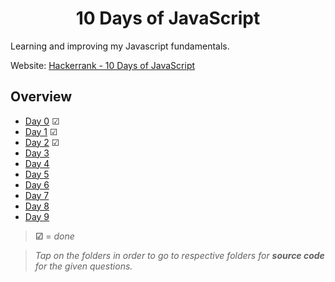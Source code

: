 <h1 align="center">10 Days of JavaScript</h1>

<p>Learning and improving my Javascript fundamentals.</p>

Website: [Hackerrank - 10 Days of JavaScript](https://www.hackerrank.com/domains/tutorials/10-days-of-javascript)

## Overview

- [Day 0](https://github.com/lostgirljourney/10DaysOfJS/tree/main/Day%200) &#9745;
- [Day 1](https://github.com/lostgirljourney/10DaysOfJS/tree/main/Day%201) &#9745;
- [Day 2](https://github.com/lostgirljourney/10DaysOfJS/tree/main/Day%202) &#9745;
- [Day 3](https://github.com/lostgirljourney/10DaysOfJS/tree/main/Day%203)
- [Day 4](https://github.com/lostgirljourney/10DaysOfJS/tree/main/Day%204)
- [Day 5](#)
- [Day 6](#)
- [Day 7](#)
- [Day 8](#)
- [Day 9](#)

> **&#9745;** = *done*

> *Tap on the folders in order to go to respective folders for **source code** for the given questions.*
